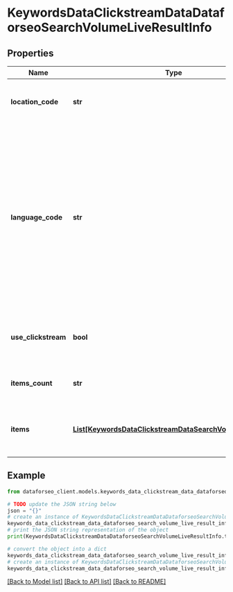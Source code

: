 # KeywordsDataClickstreamDataDataforseoSearchVolumeLiveResultInfo


## Properties

Name | Type | Description | Notes
------------ | ------------- | ------------- | -------------
**location_code** | **str** | location code in a POST array if there is no data, then the value is null | [optional] 
**language_code** | **str** | language code in a POST array  Note:if the keyword in the POST array appears to be misspelled, data will be returned for the correctly spelled keyword; we use the functionality of Google Ads API to check and validate the spelling of keywords, learn more by this link | [optional] 
**use_clickstream** | **bool** | indicates if the use_clickstream parameter is active possible values: true, false | [optional] 
**items_count** | **str** | ithe number of results returned in the items array | [optional] 
**items** | [**List[KeywordsDataClickstreamDataSearchVolumeLiveItem]**](KeywordsDataClickstreamDataSearchVolumeLiveItem.md) | array of keywords contains keywords and their search volume rates | [optional] 

## Example

```python
from dataforseo_client.models.keywords_data_clickstream_data_dataforseo_search_volume_live_result_info import KeywordsDataClickstreamDataDataforseoSearchVolumeLiveResultInfo

# TODO update the JSON string below
json = "{}"
# create an instance of KeywordsDataClickstreamDataDataforseoSearchVolumeLiveResultInfo from a JSON string
keywords_data_clickstream_data_dataforseo_search_volume_live_result_info_instance = KeywordsDataClickstreamDataDataforseoSearchVolumeLiveResultInfo.from_json(json)
# print the JSON string representation of the object
print(KeywordsDataClickstreamDataDataforseoSearchVolumeLiveResultInfo.to_json())

# convert the object into a dict
keywords_data_clickstream_data_dataforseo_search_volume_live_result_info_dict = keywords_data_clickstream_data_dataforseo_search_volume_live_result_info_instance.to_dict()
# create an instance of KeywordsDataClickstreamDataDataforseoSearchVolumeLiveResultInfo from a dict
keywords_data_clickstream_data_dataforseo_search_volume_live_result_info_from_dict = KeywordsDataClickstreamDataDataforseoSearchVolumeLiveResultInfo.from_dict(keywords_data_clickstream_data_dataforseo_search_volume_live_result_info_dict)
```
[[Back to Model list]](../README.md#documentation-for-models) [[Back to API list]](../README.md#documentation-for-api-endpoints) [[Back to README]](../README.md)


